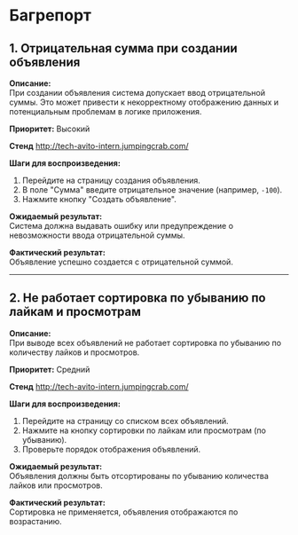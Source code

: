 # Багрепорт

## 1. Отрицательная сумма при создании объявления

**Описание:**  
При создании объявления система допускает ввод отрицательной суммы. Это может привести к некорректному отображению данных и потенциальным проблемам в логике приложения.

**Приоритет:** Высокий

**Стенд**
http://tech-avito-intern.jumpingcrab.com/

**Шаги для воспроизведения:**
1. Перейдите на страницу создания объявления.
2. В поле "Сумма" введите отрицательное значение (например, `-100`).
3. Нажмите кнопку "Создать объявление".

**Ожидаемый результат:**  
Система должна выдавать ошибку или предупреждение о невозможности ввода отрицательной суммы.

**Фактический результат:**  
Объявление успешно создается с отрицательной суммой.



---

## 2. Не работает сортировка по убыванию по лайкам и просмотрам

**Описание:**  
При выводе всех объявлений не работает сортировка по убыванию по количеству лайков и просмотров.

**Приоритет:** Средний

**Стенд**
http://tech-avito-intern.jumpingcrab.com/

**Шаги для воспроизведения:**
1. Перейдите на страницу со списком всех объявлений.
2. Нажмите на кнопку сортировки по лайкам или просмотрам (по убыванию).
3. Проверьте порядок отображения объявлений.

**Ожидаемый результат:**  
Объявления должны быть отсортированы по убыванию количества лайков или просмотров.

**Фактический результат:**  
Сортировка не применяется, объявления отображаются по возрастанию.

